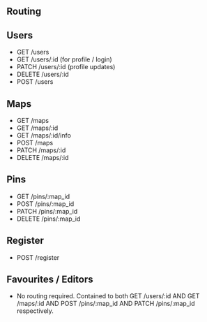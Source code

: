 ## Routing

## Users
* GET /users
* GET /users/:id    (for profile / login)
* PATCH /users/:id  (profile updates)
* DELETE /users/:id
* POST /users

## Maps
* GET /maps
* GET /maps/:id
* GET /maps/:id/info
* POST /maps
* PATCH /maps/:id
* DELETE /maps/:id

## Pins
* GET /pins/:map_id
* POST /pins/:map_id
* PATCH /pins/:map_id
* DELETE /pins/:map_id

## Register
* POST /register

## Favourites / Editors
* No routing required. Contained to both GET /users/:id AND GET /maps/:id AND POST /pins/:map_id AND PATCH /pins/:map_id respectively.